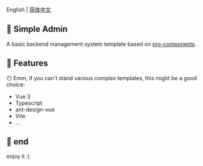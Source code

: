English | [简体中文](./README-zh_CN.md)

## 🚀 Simple Admin
 A basic backend management system template based on [pro-components](https://github.com/vueComponent/pro-components).

## 🔨 Features
😶 Emm, if you can't stand various complex templates, this might be a good choice:
- Vue 3
- Typescript
- ant-design-vue
- Vite
- ...

## 👥 end
enjoy it :)

